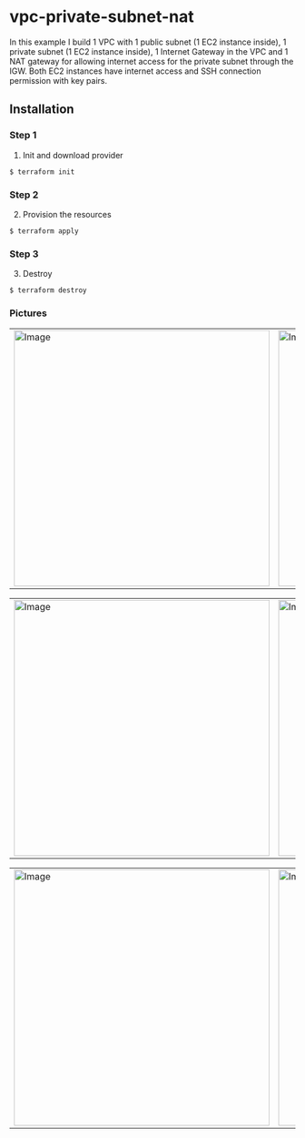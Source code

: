 # vpc-private-subnet-nat

In this example I build 1 VPC with 1 public subnet (1 EC2 instance inside), 1 private subnet (1 EC2 instance inside), 1 Internet Gateway in the VPC and 1 NAT gateway for allowing internet access for the private subnet through the IGW. Both EC2 instances have internet access and SSH connection permission with key pairs.

## Installation

### Step 1
1. Init and download provider
```
$ terraform init
```

### Step 2
2. Provision the resources
```
$ terraform apply
```

### Step 3
3. Destroy
```
$ terraform destroy
```

### Pictures
<table style="width:100%">
  <tr>
    <td>
  		<img width="450" alt="Image" src="">
	  </td>
    <td>
  	<img width="450" alt="Image" src="">
    </td>
  </tr>
</table>


<table style="width:100%">
  <tr>
    <td>
  		<img width="450" alt="Image" src="">
	  </td>
    <td>
  	<img width="450" alt="Image" src="">
    </td>
  </tr>
</table>

<table style="width:100%">
  <tr>
    <td>
  	<img width="450" alt="Image" src="">
    </td>
    <td>
  	<img width="450" alt="Image" src="">
    </td>
  </tr>
</table>
